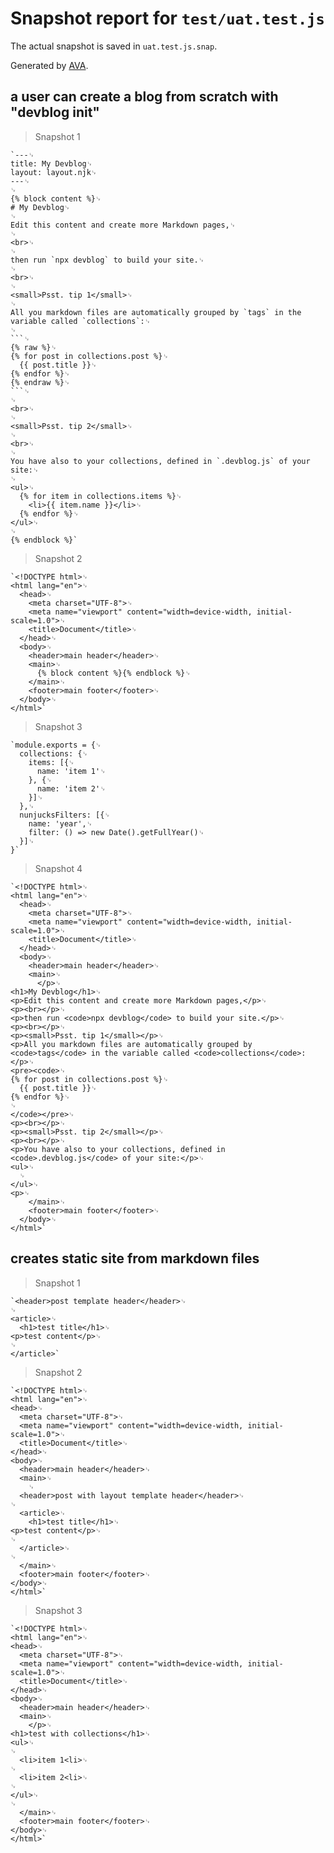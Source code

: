 # Snapshot report for `test/uat.test.js`

The actual snapshot is saved in `uat.test.js.snap`.

Generated by [AVA](https://avajs.dev).

## a user can create a blog from scratch with "devblog init"

> Snapshot 1

    `---␊
    title: My Devblog␊
    layout: layout.njk␊
    ---␊
    ␊
    {% block content %}␊
    # My Devblog␊
    ␊
    Edit this content and create more Markdown pages,␊
    ␊
    <br>␊
    ␊
    then run `npx devblog` to build your site.␊
    ␊
    <br>␊
    ␊
    <small>Psst. tip 1</small>␊
    ␊
    All you markdown files are automatically grouped by `tags` in the variable called `collections`:␊
    ␊
    ```␊
    {% raw %}␊
    {% for post in collections.post %}␊
      {{ post.title }}␊
    {% endfor %}␊
    {% endraw %}␊
    ```␊
    ␊
    <br>␊
    ␊
    <small>Psst. tip 2</small>␊
    ␊
    <br>␊
    ␊
    You have also to your collections, defined in `.devblog.js` of your site:␊
    ␊
    <ul>␊
      {% for item in collections.items %}␊
        <li>{{ item.name }}</li>␊
      {% endfor %}␊
    </ul>␊
    ␊
    {% endblock %}`

> Snapshot 2

    `<!DOCTYPE html>␊
    <html lang="en">␊
      <head>␊
        <meta charset="UTF-8">␊
        <meta name="viewport" content="width=device-width, initial-scale=1.0">␊
        <title>Document</title>␊
      </head>␊
      <body>␊
        <header>main header</header>␊
        <main>␊
          {% block content %}{% endblock %}␊
        </main>␊
        <footer>main footer</footer>␊
      </body>␊
    </html>`

> Snapshot 3

    `module.exports = {␊
      collections: {␊
        items: [{␊
          name: 'item 1'␊
        }, {␊
          name: 'item 2'␊
        }]␊
      },␊
      nunjucksFilters: [{␊
        name: 'year',␊
        filter: () => new Date().getFullYear()␊
      }]␊
    }`

> Snapshot 4

    `<!DOCTYPE html>␊
    <html lang="en">␊
      <head>␊
        <meta charset="UTF-8">␊
        <meta name="viewport" content="width=device-width, initial-scale=1.0">␊
        <title>Document</title>␊
      </head>␊
      <body>␊
        <header>main header</header>␊
        <main>␊
          </p>␊
    <h1>My Devblog</h1>␊
    <p>Edit this content and create more Markdown pages,</p>␊
    <p><br></p>␊
    <p>then run <code>npx devblog</code> to build your site.</p>␊
    <p><br></p>␊
    <p><small>Psst. tip 1</small></p>␊
    <p>All you markdown files are automatically grouped by <code>tags</code> in the variable called <code>collections</code>:</p>␊
    <pre><code>␊
    {% for post in collections.post %}␊
      {{ post.title }}␊
    {% endfor %}␊
    ␊
    </code></pre>␊
    <p><br></p>␊
    <p><small>Psst. tip 2</small></p>␊
    <p><br></p>␊
    <p>You have also to your collections, defined in <code>.devblog.js</code> of your site:</p>␊
    <ul>␊
      ␊
    </ul>␊
    <p>␊
        </main>␊
        <footer>main footer</footer>␊
      </body>␊
    </html>`

## creates static site from markdown files

> Snapshot 1

    `<header>post template header</header>␊
    ␊
    <article>␊
      <h1>test title</h1>␊
    <p>test content</p>␊
    ␊
    </article>`

> Snapshot 2

    `<!DOCTYPE html>␊
    <html lang="en">␊
    <head>␊
      <meta charset="UTF-8">␊
      <meta name="viewport" content="width=device-width, initial-scale=1.0">␊
      <title>Document</title>␊
    </head>␊
    <body>␊
      <header>main header</header>␊
      <main>␊
        ␊
      <header>post with layout template header</header>␊
    ␊
      <article>␊
        <h1>test title</h1>␊
    <p>test content</p>␊
    ␊
      </article>␊
    ␊
      </main>␊
      <footer>main footer</footer>␊
    </body>␊
    </html>`

> Snapshot 3

    `<!DOCTYPE html>␊
    <html lang="en">␊
    <head>␊
      <meta charset="UTF-8">␊
      <meta name="viewport" content="width=device-width, initial-scale=1.0">␊
      <title>Document</title>␊
    </head>␊
    <body>␊
      <header>main header</header>␊
      <main>␊
        </p>␊
    <h1>test with collections</h1>␊
    <ul>␊
    ␊
      <li>item 1<li>␊
    ␊
      <li>item 2<li>␊
    ␊
    </ul>␊
    ␊
      </main>␊
      <footer>main footer</footer>␊
    </body>␊
    </html>`
